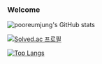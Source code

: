### Welcome


![pooreumjung's GitHub stats](https://github-readme-stats.vercel.app/api?username=pooreumjung&show_icons=true&theme=dark)

[![Solved.ac 프로필](http://mazassumnida.wtf/api/v2/generate_badge?boj=pooreumjung02)](https://solved.ac/pooreumjung02)


[![Top Langs](https://github-readme-stats.vercel.app/api/top-langs/?username=pooreumjung)](https://github.com/pooreumjung/github-readme-stats)
